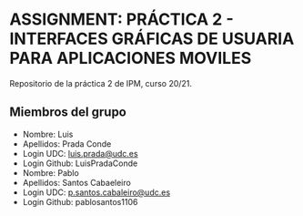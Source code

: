 # ASSIGNMENT: PRÁCTICA 2 - INTERFACES GRÁFICAS DE USUARIA PARA APLICACIONES MOVILES

Repositorio de la práctica 2 de IPM, curso 20/21.

## Miembros del grupo

  * Nombre: Luis
  * Apellidos: Prada Conde
  * Login UDC: luis.prada@udc.es
  * Login Github: LuisPradaConde
  * Nombre: Pablo
  * Apellidos: Santos Cabaeleiro
  * Login UDC: p.santos.cabaleiro@udc.es
  * Login Github: pablosantos1106
